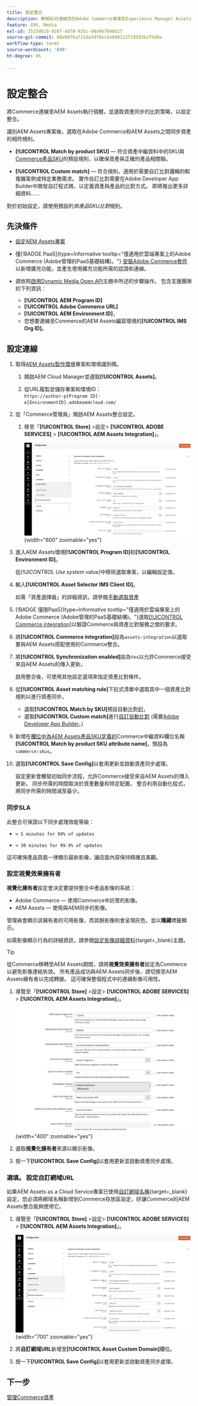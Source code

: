 ```yaml
---
title: 設定整合
description: 瞭解如何連線您的Adobe Commerce專案和Experience Manager Assets專案，以啟用這兩個系統之間的資產同步。
feature: CMS, Media
exl-id: 3533d010-926f-4d78-935c-98a9b7040d27
source-git-commit: 86e8876af21da3df0ec5e940113f19593b2f6d0a
workflow-type: tm+mt
source-wordcount: '699'
ht-degree: 0%

---
```


# 設定整合

將Commerce連線至AEM Assets執行個體，並選取資產同步的比對策略，以設定整合。

識別AEM Assets專案後，選取在Adobe Commerce和AEM Assets之間同步資產的相符規則。

* **[!UICONTROL Match by product SKU]** — 符合資產中繼資料中的SKU與[Commerce產品SKU](https://experienceleague.adobe.com/zh-hant/docs/commerce-operations/implementation-playbook/glossary#sku)的預設規則，以確保資產與正確的產品相關聯。

* **[!UICONTROL Custom match]** — 符合規則，適用於需要自訂比對邏輯的較複雜案例或特定業務需求。 實作自訂比對需要在Adobe Developer App Builder中開發自訂程式碼，以定義資產與產品的比對方式。 即將推出更多詳細資料……

對於初始設定，請使用預設的&#x200B;*依產品SKU比對*&#x200B;規則。

## 先決條件

* [設定AEM Assets專案](configure-aem.md)

* 僅[!BADGE PaaS]{type=Informative tooltip="僅適用於雲端專案上的Adobe Commerce (Adobe管理的PaaS基礎結構)。"} [安裝Adobe Commerce套件](configure-commerce.md)以新增擴充功能，並產生使用擴充功能所需的認證和連線。

* 請依照[啟用Dynamic Media Open API](https://experienceleague.adobe.com/zh-hant/docs/experience-manager-cloud-service/content/assets/dynamicmedia/dynamic-media-open-apis/dynamic-media-open-apis-overview#enable-dynamic-media-open-apis)主題中所述的步驟操作。 包含支援團隊的下列資訊：

   * **[!UICONTROL AEM Program ID]**
   * **[!UICONTROL Adobe Commerce URL]**
   * **[!UICONTROL AEM Environment ID]**，
   * 您想要連線至Commerce的AEM Assets編寫環境的&#x200B;**[!UICONTROL IMS Org ID]**。

## 設定連線

1. 取得[AEM Assets製作環境](https://experienceleague.adobe.com/zh-hant/docs/experience-manager-cloud-service/content/sites/authoring/quick-start)專案和環境識別碼。

   1. 開啟AEM Cloud Manager並選取&#x200B;**[!UICONTROL Assets]**。

   1. 從URL複製並儲存專案和環境ID： <br>`https://author-p[Program ID]-e[EnvironmentID].adobeaemcloud.com/`

1. 從「Commerce管理員」開啟AEM Assets整合設定。

   1. 移至「**[!UICONTROL Store]** >設定> **[!UICONTROL ADOBE SERVICES]** > **[!UICONTROL AEM Assets Integration]**」。

      ![AEM Assets整合啟用整合](../assets/aem-assets-view.png){width="600" zoomable="yes"}

1. 進入AEM Assets環境&#x200B;**[!UICONTROL Program ID]**&#x200B;和&#x200B;**[!UICONTROL Environment ID]**。

   從&#x200B;*[!UICONTROL Use system value]*&#x200B;中移除選取專案，以編輯設定值。

1. 輸入&#x200B;**[!UICONTROL Asset Selector IMS Client ID]**。

   如需「資產選擇器」的詳細資訊，請參閱[手動選取資產](../synchronize/asset-selector-integration.md)

1. [!BADGE 僅限PaaS]{type=Informative tooltip="僅適用於雲端專案上的Adobe Commerce (Adobe管理的PaaS基礎結構)。"}選取[[!UICONTROL Commerce integration]](configure-commerce.md#add-the-integration-to-the-commerce-environment)以驗證Commerce與資產比對服務之間的要求。

1. 將&#x200B;**[!UICONTROL Commerce integration]**&#x200B;設為`assets-integration`以選取要與AEM Assets搭配使用的Commerce整合。

1. 將&#x200B;**[!UICONTROL Synchronization enabled]**&#x200B;設為`Yes`以允許Commerce接受來自AEM Assets的傳入更新。

   啟用整合後，可使用其他設定選項來指定資產比對條件。

1. 從&#x200B;**[!UICONTROL Asset matching rule]**&#x200B;下拉式清單中選取其中一個資產比對規則以進行資產同步。

   * 選取&#x200B;**[!UICONTROL Match by SKU]**&#x200B;預設自動比對[的](../synchronize/default-match.md)，
   * 選取&#x200B;**[!UICONTROL Custom match]**&#x200B;進行[自訂自動比對](../synchronize/custom-match.md) (需要[Adobe Developer App Builder](https://experienceleague.adobe.com/zh-hant/docs/commerce-learn/tutorials/adobe-developer-app-builder/introduction-to-app-builder)。)

1. 新增在[欄位中為AEM Assets產品SKU定義的](configure-aem.md#configure-metadata)Commerce中繼資料欄位名稱&#x200B;**[!UICONTROL Match by product SKU attribute name]**，預設為`commerce:skus`。

1. 選取&#x200B;**[!UICONTROL Save Config]**&#x200B;以套用更新並啟動資產同步處理。

   設定更新會觸發初始同步流程，允許Commerce接受來自AEM Assets的傳入更新。 同步所需的時間取決於資產數量和特定配置。 整合利用自動化程式，將同步所需的時間減至最少。

### 同步SLA

此整合可保證以下同步處理效能等級：

* `< 5 minutes for 99% of updates`

* `< 30 minutes for 99.9% of updates`

這可確保產品頁面一律顯示最新影像，讓店面內容保持精確且美觀。

### 設定視覺效果擁有者

**視覺化擁有者**&#x200B;設定會決定要提供整合中產品影像的系統：

* Adobe Commerce — 使用Commerce中託管的影像。
* AEM Assets — 使用與AEM同步的影像。

管理員會顯示該擁有者的可用影像，而其餘影像則會呈現灰色，並以&#x200B;**隱藏**&#x200B;標籤顯示。

如需影像顯示行為的詳細資訊，請參閱[設定影像詳細資料](https://experienceleague.adobe.com/zh-hant/docs/commerce-admin/catalog/products/digital-assets/product-image#set-image-details){target=_blank}主題。

>[!TIP]
>
> 從Commerce移轉至AEM Assets期間，請將&#x200B;**視覺效果擁有者**&#x200B;設定為Commerce以避免影像連結失效。 所有產品成功與AEM Assets同步後，請切換至AEM Assets擁有者以完成轉變。 這可確保整個程式中的連續影像可用性。

1. 導覽至「**[!UICONTROL Store]** >設定> **[!UICONTROL ADOBE SERVICES]** > **[!UICONTROL AEM Assets Integration]**」。

   ![AEM Assets整合視覺化擁有者功能](../assets/visualization-owner-detail.png){width="400" zoomable="yes"}

1. 選取&#x200B;**視覺化擁有者**&#x200B;來源以顯示影像。

1. 按一下&#x200B;**[!UICONTROL Save Config]**&#x200B;以套用更新並啟動資產同步處理。

### 選填。 設定自訂網域URL

如果AEM Assets as a Cloud Service專案已使用[自訂網域名稱](https://experienceleague.adobe.com/zh-hant/docs/experience-manager-cloud-service/content/implementing/using-cloud-manager/custom-domain-names/add-custom-domain-name){target=_blank}設定，您必須將網域名稱新增到Commerce存放區設定，好讓Commerce的AEM Assets整合能夠使用它。

1. 導覽至「**[!UICONTROL Store]** >設定> **[!UICONTROL ADOBE SERVICES]** > **[!UICONTROL AEM Assets Integration]**」。

   ![AEM Assets整合啟用整合](../assets/aem-assets-view.png){width="700" zoomable="yes"}

1. 將&#x200B;**自訂網域URL**&#x200B;新增至&#x200B;**[!UICONTROL Asset Custom Domain]**&#x200B;欄位。

1. 按一下&#x200B;**[!UICONTROL Save Config]**&#x200B;以套用更新並啟動資產同步處理。

## 下一步

[管理Commerce資產](../manage-assets.md)
